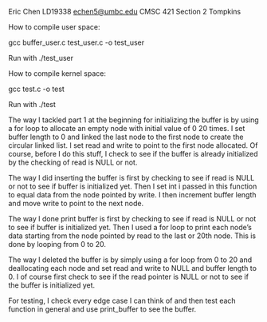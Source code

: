 Eric Chen LD19338 echen5@umbc.edu CMSC 421 Section 2 Tompkins

How to compile user space:

gcc buffer_user.c test_user.c -o test_user

 Run with ./test_user

How to compile kernel space:

gcc test.c -o test

Run with ./test

The way I tackled part 1 at the beginning for initializing the buffer is by using a for loop to allocate an empty node with initial value of 0 20 times. I set buffer length to 0 and linked the last node to the first node to create the circular linked list. I set read and write to point to the first node allocated. Of course, before I do this stuff, I check to see if the buffer is already initialized by the checking of read is NULL or not.

The way I did inserting the buffer is first by checking to see if read is NULL or not to see if buffer is initialized yet. Then I set int i passed in this function to equal data from the node pointed by write. I then increment buffer length and move write to point to the next node.

The way I done print buffer is first by checking to see if read is NULL or not to see if buffer is initialized yet. Then I used a for loop to print each node’s data starting from the node pointed by read to the last or 20th node. This is done by looping from 0 to 20.

The way I deleted the buffer is by simply using a for loop from 0 to 20 and deallocating each node and set read and write to NULL and buffer length to 0. I of course first check to see if the read pointer is NULL or not to see if the buffer is initialized yet.

For testing, I check every edge case I can think of and then test each function in general and use print_buffer to see the buffer.

